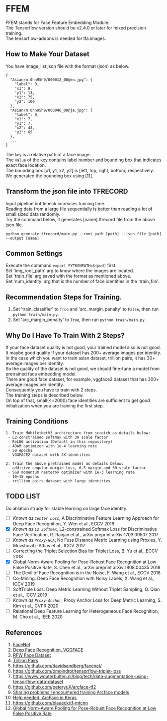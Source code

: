 # FFEM  
FFEM stands for Face Feature Embedding Module.  
The Tensorflow version should be v2.4.0 or later for mixed precision training.  
The tensorflow-addons is needed for tfa.images.  

## How to Make Your Dataset
You have image_list.json file with the format (json) as below.  
```
{
  "Asian/m.0hn95h9/000012_00@en.jpg": {
    "label": 0,
    "x1": 9,
    "y1": 13,
    "x2": 75,
    "y2": 100
  },
  "Asian/m.0hn95h9/000046_00@ja.jpg": {
    "label": 0,
    "x1": 7,
    "y1": 7,
    "x2": 43,
    "y2": 65
  },
  ...
}
```
The `key` is a relative path of a face image.   
The `value` of the key contains label number and bounding box that indicates exact face location.  
The bounding box [x1, y1, x2, y2] is [left, top, right, bottom] respectively.  
We generated the bounding box using [[11]](https://github.com/blaueck/tf-mtcnn).  

## Transform the json file into TFRECORD
Input pipeline bottleneck increases training time.  
Reading data from a large file sequentially is better than reading a lot of small sized data randomly.  
Try the command below, it generates [name].tfrecord file from the above json file.  
```
python generate_tfrecord/main.py --root_path [path] --json_file [path] --output [name]
```

## Common Settings
Execute the command `export PYTHONPATH=$(pwd)` first.  
Set 'img_root_path' arg to know where the images are located.  
Set 'train_file' arg saved with the format as mentioned above.  
Set 'num_identity' arg that is the number of face identities in the 'train_file'.  

## Recommendation Steps for Training.
1. Set 'train_classifier' to `True` and 'arc_margin_penalty' to `False`, then run `python train/main.py`.  
2. Set 'arc_margin_penalty' to `True`, then run `python train/main.py`.  

## Why Do I Have To Train With 2 Steps?
If your face dataset quality is not good, your trained model also is not good.  
It maybe good quality if your dataset has 200+ average images per identity.  
In the case which you want to train asian dataset, trillion pairs, it has 30+ average images per identity.  
So the quality of the dataset is not good, we should fine-tune a model from pretrained face embedding model.  
There are good face dataset, for example, vggface2 dataset that has 300+ average images per identity.  
Consequently you have to train with 2 steps.  
The training steps is described below.  
On top of that, small(<=2000) face identities are sufficient to get good initialization when you are training the first step.  

## Training Conditions
```
1. Train MobiletNetV3 architecture from scratch as details below:
 - L2-constrained softmax with 30 scale factor
 - ReLU6 activation (Default in this repository)
 - ADAM optimizer with 1e-4 learning rate
 - 50 epochs
 - VGGFACE2 dataset with 2K identities

2. Train the above pretrained model as details below:
 - additive angular margin loss, 0.5 margin and 60 scale factor
 - SGD momentum nesterov optimizer with 1e-3 learning rate
 - 10~15 epochs
 - trillion pairs dataset with large identities
```

## TODO LIST
Do ablation strudy for stable learning on large face identity.  

- [ ] *Known as `Center Loss`*, A Discriminative Feature Learning Approach for Deep Face Recognition, Y. Wen et al., ECCV 2016
- [x] *Known as `L2 Softmax`*, L2-constrained Softmax Loss for Discriminative Face Verification, R. Ranjan et al., arXiv preprint arXiv:1703.09507 2017
- [ ] *Known as `Proxy-NCA`*, No Fuss Distance Metric Learning using Proxies, Y. Movshovitz-Attias et al., ICCV 2017
- [ ] Correcting the Triplet Selection Bias for Triplet Loss, B. Yu et al., ECCV 2018
- [x] Global Norm-Aware Pooling for Pose-Robust Face Recognition at Low False Positive Rate, S. Chen et al., arXiv preprint arXiv:1808.00435 2018
- [ ] The Devil of Face Recognition is in the Noise, F. Wang et al., ECCV 2018
- [ ] Co-Mining: Deep Face Recognition with Noisy Labels, X. Wang et al., ICCV 2019
- [ ] SoftTriple Loss: Deep Metric Learning Without Triplet Sampling, Q. Qian et al., ICCV 2019
- [ ] *Known as `Proxy-Anchor`*, Proxy Anchor Loss for Deep Metric Learning, S. Kim et al., CVPR 2020
- [ ] Relational Deep Feature Learning for Heterogeneous Face Recognition, M. Cho et al., IEEE 2020

## References
1. [FaceNet](https://arxiv.org/pdf/1503.03832.pdf)
2. [Deep Face Recognition, VGGFACE](https://www.robots.ox.ac.uk/~vgg/publications/2015/Parkhi15/parkhi15.pdf)
3. [RFW Face Dataset](http://www.whdeng.cn/RFW/index.html)
4. [Trillion Pairs](http://trillionpairs.deepglint.com/overview)
5. https://github.com/davidsandberg/facenet/
6. https://github.com/omoindrot/tensorflow-triplet-loss
7. https://www.wouterbulten.nl/blog/tech/data-augmentation-using-tensorflow-data-dataset
8. https://github.com/peteryuX/arcface-tf2
9. [Sharing problems I encountered training Arcface models](https://www.kaggle.com/c/recursion-cellular-image-classification/discussion/109987)
10. [Help needed: ArcFace in Keras](https://www.reddit.com/r/deeplearning/comments/cg1kev/help_needed_arcface_in_keras)
11. https://github.com/blaueck/tf-mtcnn
12. [Global Norm-Aware Pooling for Pose-Robust Face Recognition at Low False Positive Rate](https://arxiv.org/ftp/arxiv/papers/1808/1808.00435.pdf)
